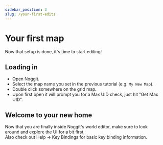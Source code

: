 ```yaml
---
sidebar_position: 3
slug: /your-first-edits
---
```


# Your first map
Now that setup is done, it's time to start editing!

## Loading in
- Open Noggit.
- Select the map name you set in the previous tutorial (e.g. `My New Map`).
- Double click somewhere on the grid map.
- Upon first open it will prompt you for a Max UID check, just hit "Get Max UID".

## Welcome to your new home
Now that you are finally inside Noggit's world editor, make sure to look around and explore the UI for a bit first.  
Also check out Help -> Key Bindings for basic key binding information.